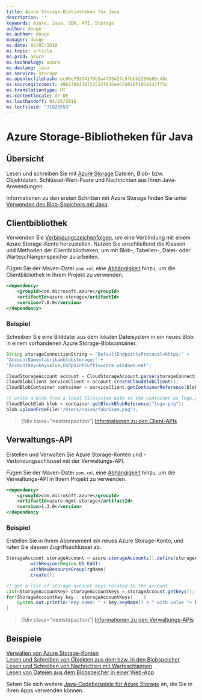 ```yaml
---
title: Azure Storage-Bibliotheken für Java
description: ''
keywords: Azure, Java, SDK, API, Storage
author: douge
ms.author: douge
manager: douge
ms.date: 02/07/2018
ms.topic: article
ms.prod: azure
ms.technology: azure
ms.devlang: java
ms.service: storage
ms.openlocfilehash: ec06e79374176b5a4795d27c5fbbb2260e65cd8c
ms.sourcegitcommit: 49b17bbf34732512f836ee634818f1058147ff5c
ms.translationtype: HT
ms.contentlocale: de-DE
ms.lasthandoff: 04/26/2018
ms.locfileid: "31823653"
---
```

# <a name="azure-storage-libraries-for-java"></a>Azure Storage-Bibliotheken für Java

## <a name="overview"></a>Übersicht

Lesen und schreiben Sie mit [Azure Storage](/azure/storage/storage-introduction) Dateien, Blob- bzw. Objektdaten, Schlüssel-Wert-Paare und Nachrichten aus Ihren Java-Anwendungen.

Informationen zu den ersten Schritten mit Azure Storage finden Sie unter [Verwenden des Blob-Speichers mit Java](/azure/storage/storage-java-how-to-use-blob-storage).

## <a name="client-library"></a>Clientbibliothek

Verwenden Sie [Verbindungszeichenfolgen](/azure/storage/storage-create-storage-account#manage-your-storage-account), um eine Verbindung mit einem Azure Storage-Konto herzustellen. Nutzen Sie anschließend die Klassen und Methoden der Clientbibliotheken, um mit Blob-, Tabellen-, Datei- oder Warteschlangenspeicher zu arbeiten. 

Fügen Sie der Maven-Datei `pom.xml` eine [Abhängigkeit](https://maven.apache.org/guides/getting-started/index.html#How_do_I_use_external_dependencies) hinzu, um die Clientbibliothek in Ihrem Projekt zu verwenden.   

```XML
<dependency>
    <groupId>com.microsoft.azure</groupId>
    <artifactId>azure-storage</artifactId>
    <version>7.0.0</version>
</dependency>
```   

### <a name="example"></a>Beispiel

Schreiben Sie eine Bilddatei aus dem lokalen Dateisystem in ein neues Blob in einem vorhandenen Azure Storage-Blobcontainer.


```java
String storageConnectionString = "DefaultEndpointsProtocol=https;" + 
"AccountName=fabrikamblobstorage;" + 
"AccountKey=keyvalue;EndpointSuffix=core.windows.net";

CloudStorageAccount account = CloudStorageAccount.parse(storageConnectionString);
CloudBlobClient serviceClient = account.createCloudBlobClient();
CloudBlobContainer container = serviceClient.getContainerReference(blobContainer);

// write a blob from a local filesystem path to the container as logo.png
CloudBlockBlob blob = container.getBlockBlobReference("logo.png");
blob.uploadFromFile("/Users/raisa/fabrikam.png");
```

> [!div class="nextstepaction"]
> [Informationen zu den Client-APIs](/java/api/overview/azure/storage/client)

## <a name="management-api"></a>Verwaltungs-API

Erstellen und Verwalten Sie Azure Storage-Konten und -Verbindungsschlüssel mit der Verwaltungs-API.

Fügen Sie der Maven-Datei `pom.xml` eine [Abhängigkeit](https://maven.apache.org/guides/getting-started/index.html#How_do_I_use_external_dependencies) hinzu, um die Verwaltungs-API in Ihrem Projekt zu verwenden.  

```XML
<dependency>
    <groupId>com.microsoft.azure</groupId>
    <artifactId>azure-mgmt-storage</artifactId>
    <version>1.3.0</version>
</dependency
```   

### <a name="example"></a>Beispiel

Erstellen Sie in Ihrem Abonnement ein neues Azure Storage-Konto, und rufen Sie dessen Zugriffsschlüssel ab.

```java
StorageAccount storageAccount = azure.storageAccounts().define(storageAccountName)
        .withRegion(Region.US_EAST)
        .withNewResourceGroup(rgName)
        .create();

// get a list of storage account keys related to the account
List<StorageAccountKey> storageAccountKeys = storageAccount.getKeys();
for(StorageAccountKey key : storageAccountKeys)    {
    System.out.println("Key name: " + key.keyName() + " with value "+ key.value());
}
```

> [!div class="nextstepaction"]
> [Informationen zu den Verwaltungs-APIs](/java/api/overview/azure/storage/management)


## <a name="samples"></a>Beispiele

[Verwalten von Azure Storage-Konten](../docs-ref-conceptual/java-sdk-manage-storage-accounts.md)    
[Lesen und Schreiben von Objekten aus dem bzw. in den Blobspeicher](https://github.com/Azure-Samples/storage-blob-java-getting-started)   
[Lesen und Schreiben von Nachrichten mit Warteschlangen](https://github.com/Azure-Samples/storage-queue-java-getting-started)   
[Lesen von Dateien aus dem Blobspeicher in einer Web-App](https://github.com/Azure-Samples/app-service-java-manage-storage-connections-for-web-apps-on-linux)

Sehen Sie sich weitere [Java-Codebeispiele für Azure Storage](https://azure.microsoft.com/resources/samples/?platform=java&term=storage) an, die Sie in Ihren Apps verwenden können.
